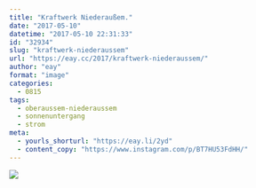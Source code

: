 ```yaml
---
title: "Kraftwerk Niederaußem."
date: "2017-05-10"
datetime: "2017-05-10 22:31:33"
id: "32934"
slug: "kraftwerk-niederaussem"
url: "https://eay.cc/2017/kraftwerk-niederaussem/"
author: "eay"
format: "image"
categories:
  - 0815
tags:
  - oberaussem-niederaussem
  - sonnenuntergang
  - strom
meta:
  - yourls_shorturl: "https://eay.li/2yd"
  - content_copy: "https://www.instagram.com/p/BT7HU53FdHH/"
---
```


![](https://eay.cc/uploads/2017/kraftwerk-niederaussem.jpg)
